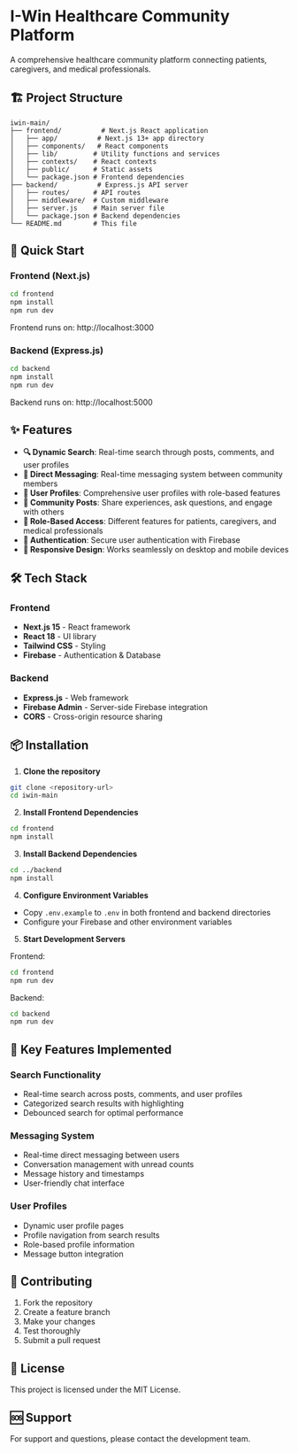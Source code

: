 # I-Win Healthcare Community Platform

A comprehensive healthcare community platform connecting patients, caregivers, and medical professionals.

## 🏗️ Project Structure

```
iwin-main/
├── frontend/          # Next.js React application
│   ├── app/          # Next.js 13+ app directory
│   ├── components/   # React components
│   ├── lib/         # Utility functions and services
│   ├── contexts/    # React contexts
│   ├── public/      # Static assets
│   └── package.json # Frontend dependencies
├── backend/          # Express.js API server
│   ├── routes/      # API routes
│   ├── middleware/  # Custom middleware
│   ├── server.js    # Main server file
│   └── package.json # Backend dependencies
└── README.md        # This file
```

## 🚀 Quick Start

### Frontend (Next.js)
```bash
cd frontend
npm install
npm run dev
```
Frontend runs on: http://localhost:3000

### Backend (Express.js)
```bash
cd backend
npm install
npm run dev
```
Backend runs on: http://localhost:5000

## ✨ Features

- **🔍 Dynamic Search**: Real-time search through posts, comments, and user profiles
- **💬 Direct Messaging**: Real-time messaging system between community members
- **👥 User Profiles**: Comprehensive user profiles with role-based features
- **📱 Community Posts**: Share experiences, ask questions, and engage with others
- **🏥 Role-Based Access**: Different features for patients, caregivers, and medical professionals
- **🔐 Authentication**: Secure user authentication with Firebase
- **📱 Responsive Design**: Works seamlessly on desktop and mobile devices

## 🛠️ Tech Stack

### Frontend
- **Next.js 15** - React framework
- **React 18** - UI library
- **Tailwind CSS** - Styling
- **Firebase** - Authentication & Database

### Backend
- **Express.js** - Web framework
- **Firebase Admin** - Server-side Firebase integration
- **CORS** - Cross-origin resource sharing

## 📦 Installation

1. **Clone the repository**
```bash
git clone <repository-url>
cd iwin-main
```

2. **Install Frontend Dependencies**
```bash
cd frontend
npm install
```

3. **Install Backend Dependencies**
```bash
cd ../backend
npm install
```

4. **Configure Environment Variables**
- Copy `.env.example` to `.env` in both frontend and backend directories
- Configure your Firebase and other environment variables

5. **Start Development Servers**

Frontend:
```bash
cd frontend
npm run dev
```

Backend:
```bash
cd backend
npm run dev
```

## 🌟 Key Features Implemented

### Search Functionality
- Real-time search across posts, comments, and user profiles
- Categorized search results with highlighting
- Debounced search for optimal performance

### Messaging System
- Real-time direct messaging between users
- Conversation management with unread counts
- Message history and timestamps
- User-friendly chat interface

### User Profiles
- Dynamic user profile pages
- Profile navigation from search results
- Role-based profile information
- Message button integration

## 🤝 Contributing

1. Fork the repository
2. Create a feature branch
3. Make your changes
4. Test thoroughly
5. Submit a pull request

## 📄 License

This project is licensed under the MIT License.

## 🆘 Support

For support and questions, please contact the development team.